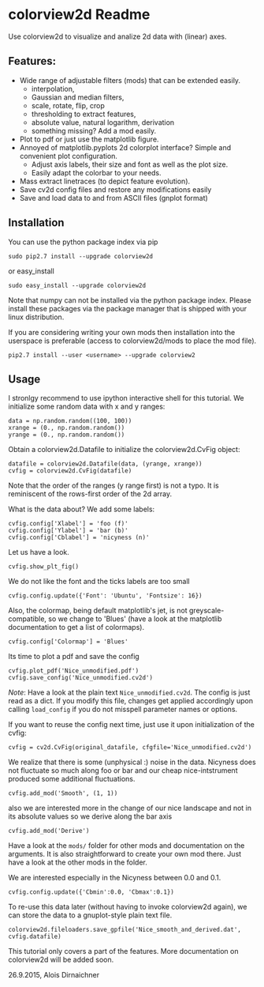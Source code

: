 colorview2d Readme
==================

Use colorview2d to visualize and analize 2d data with (linear) axes. 


Features:
------------

* Wide range of adjustable filters (mods) that can be extended easily.
  - interpolation,
  - Gaussian and median filters, 
  - scale, rotate, flip, crop
  - thresholding to extract features,
  - absolute value, natural logarithm, derivation
  - something missing? Add a mod easily.
* Plot to pdf or just use the matplotlib figure.
* Annoyed of matplotlib.pyplots 2d colorplot interface? Simple and convenient plot configuration.
  - Adjust axis labels, their size and font as well as the plot size.
  - Easily adapt the colorbar to your needs.
* Mass extract linetraces (to depict feature evolution). 
* Save cv2d config files and restore any modifications easily
* Save and load data to and from ASCII files (gnplot format)
 

Installation
-----------------

You can use the python package index via pip

    sudo pip2.7 install --upgrade colorview2d

or easy_install

    sudo easy_install --upgrade colorview2d

Note that numpy can not be installed via the
python package index. Please install these packages via the package
manager that is shipped with your linux distribution.

If you are considering writing your own mods then installation into
the userspace is preferable (access to colorview2d/mods to place the mod file).

    pip2.7 install --user <username> --upgrade colorview2

Usage
-------

I stronlgy recommend to use ipython interactive shell for this tutorial.
We initialize some random data with x and y ranges:

    data = np.random.random((100, 100))
    xrange = (0., np.random.random())
    yrange = (0., np.random.random())

Obtain a colorview2d.Datafile to initialize the colorview2d.CvFig object:

    datafile = colorview2d.Datafile(data, (yrange, xrange))
    cvfig = colorview2d.CvFig(datafile)

Note that the order of the ranges (y range first) is not a typo.
It is reminiscent of the rows-first order of the 2d array.

What is the data about? We add some labels:

    cvfig.config['Xlabel'] = 'foo (f)'
    cvfig.config['Ylabel'] = 'bar (b)'
    cvfig.config['Cblabel'] = 'nicyness (n)'

Let us have a look.

    cvfig.show_plt_fig()

We do not like the font and the ticks labels are too small

    cvfig.config.update({'Font': 'Ubuntu', 'Fontsize': 16})

Also, the colormap, being default matplotlib's jet, is not greyscale-compatible, so we change to
'Blues' (have a look at the matplotlib documentation to get a list of colormaps).

    cvfig.config['Colormap'] = 'Blues'

Its time to plot a pdf and save the config

    cvfig.plot_pdf('Nice_unmodified.pdf')
    cvfig.save_config('Nice_unmodified.cv2d')

*Note*: Have a look at the plain text `Nice_unmodified.cv2d`. The config is just read as a dict.
If you modify this file, changes get applied accordingly upon calling `load_config`
if you do not misspell parameter names or options.

If you want to reuse the config next time, just use it upon initialization of the cvfig:

    cvfig = cv2d.CvFig(original_datafile, cfgfile='Nice_unmodified.cv2d')

We realize that there is some (unphysical :) noise in the data. Nicyness does not fluctuate
so much along foo or bar and our cheap nice-intstrument produced some additional fluctuations.

    cvfig.add_mod('Smooth', (1, 1))

also we are interested more in the change of our nice landscape and not in its absolute
values so we derive along the bar axis

    cvfig.add_mod('Derive')

Have a look at the `mods/` folder for other mods and documentation on the arguments.
It is also straightforward to create your own mod there. Just have a look at the other mods
in the folder.

We are interested especially in the Nicyness between 0.0 and 0.1. 

    cvfig.config.update({'Cbmin':0.0, 'Cbmax':0.1})

To re-use this data later (without having to invoke colorview2d again), we can store
the data to a gnuplot-style plain text file.

    colorview2d.fileloaders.save_gpfile('Nice_smooth_and_derived.dat', cvfig.datafile)

This tutorial only covers a part of the features.
More documentation on colorview2d will be added soon.

26.9.2015, Alois Dirnaichner

